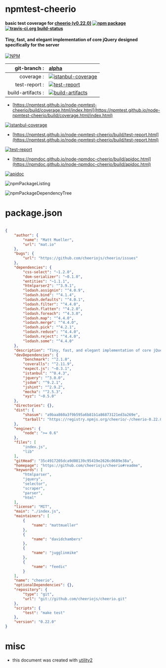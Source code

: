 # npmtest-cheerio

#### basic test coverage for  [cheerio (v0.22.0)](https://github.com/cheeriojs/cheerio#readme)  [![npm package](https://img.shields.io/npm/v/npmtest-cheerio.svg?style=flat-square)](https://www.npmjs.org/package/npmtest-cheerio) [![travis-ci.org build-status](https://api.travis-ci.org/npmtest/node-npmtest-cheerio.svg)](https://travis-ci.org/npmtest/node-npmtest-cheerio)

#### Tiny, fast, and elegant implementation of core jQuery designed specifically for the server

[![NPM](https://nodei.co/npm/cheerio.png?downloads=true&downloadRank=true&stars=true)](https://www.npmjs.com/package/cheerio)

| git-branch : | [alpha](https://github.com/npmtest/node-npmtest-cheerio/tree/alpha)|
|--:|:--|
| coverage : | [![istanbul-coverage](https://npmtest.github.io/node-npmtest-cheerio/build/coverage.badge.svg)](https://npmtest.github.io/node-npmtest-cheerio/build/coverage.html/index.html)|
| test-report : | [![test-report](https://npmtest.github.io/node-npmtest-cheerio/build/test-report.badge.svg)](https://npmtest.github.io/node-npmtest-cheerio/build/test-report.html)|
| build-artifacts : | [![build-artifacts](https://npmtest.github.io/node-npmtest-cheerio/glyphicons_144_folder_open.png)](https://github.com/npmtest/node-npmtest-cheerio/tree/gh-pages/build)|

- [https://npmtest.github.io/node-npmtest-cheerio/build/coverage.html/index.html](https://npmtest.github.io/node-npmtest-cheerio/build/coverage.html/index.html)

[![istanbul-coverage](https://npmtest.github.io/node-npmtest-cheerio/build/screenCapture.buildCi.browser.%252Ftmp%252Fbuild%252Fcoverage.lib.html.png)](https://npmtest.github.io/node-npmtest-cheerio/build/coverage.html/index.html)

- [https://npmtest.github.io/node-npmtest-cheerio/build/test-report.html](https://npmtest.github.io/node-npmtest-cheerio/build/test-report.html)

[![test-report](https://npmtest.github.io/node-npmtest-cheerio/build/screenCapture.buildCi.browser.%252Ftmp%252Fbuild%252Ftest-report.html.png)](https://npmtest.github.io/node-npmtest-cheerio/build/test-report.html)

- [https://npmdoc.github.io/node-npmdoc-cheerio/build/apidoc.html](https://npmdoc.github.io/node-npmdoc-cheerio/build/apidoc.html)

[![apidoc](https://npmdoc.github.io/node-npmdoc-cheerio/build/screenCapture.buildCi.browser.%252Ftmp%252Fbuild%252Fapidoc.html.png)](https://npmdoc.github.io/node-npmdoc-cheerio/build/apidoc.html)

![npmPackageListing](https://npmtest.github.io/node-npmtest-cheerio/build/screenCapture.npmPackageListing.svg)

![npmPackageDependencyTree](https://npmtest.github.io/node-npmtest-cheerio/build/screenCapture.npmPackageDependencyTree.svg)



# package.json

```json

{
    "author": {
        "name": "Matt Mueller",
        "url": "mat.io"
    },
    "bugs": {
        "url": "https://github.com/cheeriojs/cheerio/issues"
    },
    "dependencies": {
        "css-select": "~1.2.0",
        "dom-serializer": "~0.1.0",
        "entities": "~1.1.1",
        "htmlparser2": "^3.9.1",
        "lodash.assignin": "^4.0.9",
        "lodash.bind": "^4.1.4",
        "lodash.defaults": "^4.0.1",
        "lodash.filter": "^4.4.0",
        "lodash.flatten": "^4.2.0",
        "lodash.foreach": "^4.3.0",
        "lodash.map": "^4.4.0",
        "lodash.merge": "^4.4.0",
        "lodash.pick": "^4.2.1",
        "lodash.reduce": "^4.4.0",
        "lodash.reject": "^4.4.0",
        "lodash.some": "^4.4.0"
    },
    "description": "Tiny, fast, and elegant implementation of core jQuery designed specifically for the server",
    "devDependencies": {
        "benchmark": "^2.1.0",
        "coveralls": "^2.11.9",
        "expect.js": "~0.3.1",
        "istanbul": "^0.4.3",
        "jquery": "^3.0.0",
        "jsdom": "^9.2.1",
        "jshint": "^2.9.2",
        "mocha": "^2.5.3",
        "xyz": "~0.5.0"
    },
    "directories": {},
    "dist": {
        "shasum": "a9baa860a3f9b595a6b81b1a86873121ed3a269e",
        "tarball": "https://registry.npmjs.org/cheerio/-/cheerio-0.22.0.tgz"
    },
    "engines": {
        "node": ">= 0.6"
    },
    "files": [
        "index.js",
        "lib"
    ],
    "gitHead": "35c4917205dca9d08139c95419e2626c0689e38a",
    "homepage": "https://github.com/cheeriojs/cheerio#readme",
    "keywords": [
        "htmlparser",
        "jquery",
        "selector",
        "scraper",
        "parser",
        "html"
    ],
    "license": "MIT",
    "main": "./index.js",
    "maintainers": [
        {
            "name": "mattmueller"
        },
        {
            "name": "davidchambers"
        },
        {
            "name": "jugglinmike"
        },
        {
            "name": "feedic"
        }
    ],
    "name": "cheerio",
    "optionalDependencies": {},
    "repository": {
        "type": "git",
        "url": "git://github.com/cheeriojs/cheerio.git"
    },
    "scripts": {
        "test": "make test"
    },
    "version": "0.22.0"
}
```



# misc
- this document was created with [utility2](https://github.com/kaizhu256/node-utility2)
